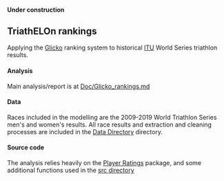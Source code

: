 #### Under construction

## TriathELOn rankings
Applying the [Glicko](http://www.glicko.net/glicko.html) ranking system to historical [ITU](triathlon.org) World Series triathlon results.

#### Analysis
Main analysis/report is at [Doc/Glicko_rankings.md](https://github.com/zanderhinton/TriathELOn_rankings/blob/master/Doc/Glicko_rankings.md)

#### Data 
Races included in the modelling are the 2009-2019 World Triathlon Series men's and women's results. All race results and extraction and cleaning processes are included in the [Data Directory](https://github.com/zanderhinton/TriathELOn_rankings/blob/master/data/README_data.md) directory. 

#### Source code
The analysis relies heavily on the [Player Ratings](https://cran.r-project.org/web/packages/PlayerRatings/PlayerRatings.pdf) package, and some additional functions used in the [src directory](https://github.com/zanderhinton/TriathELOn_rankings/tree/master/src)

